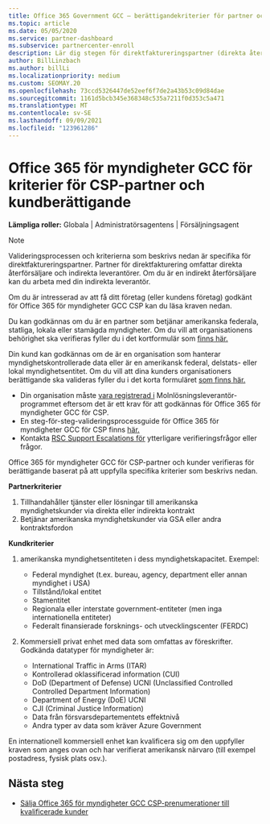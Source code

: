 ```yaml
---
title: Office 365 Government GCC – berättigandekriterier för partner och kunder
ms.topic: article
ms.date: 05/05/2020
ms.service: partner-dashboard
ms.subservice: partnercenter-enroll
description: Lär dig stegen för direktfaktureringspartner (direkta återförsäljare, indirekta leverantörer) för att verifiera partner och kunder för Office 365 för myndigheter GCC för CSP.
author: BillLinzbach
ms.author: billLi
ms.localizationpriority: medium
ms.custom: SEOMAY.20
ms.openlocfilehash: 73ccd5326447de52eef6f7de2a43b53c09d84dae
ms.sourcegitcommit: 1161d5bcb345e368348c535a7211f0d353c5a471
ms.translationtype: MT
ms.contentlocale: sv-SE
ms.lasthandoff: 09/09/2021
ms.locfileid: "123961286"
---
```

# <a name="office-365-government-gcc-for-csp-partner-and-customer-eligibility-criteria"></a>Office 365 för myndigheter GCC för kriterier för CSP-partner och kundberättigande 

**Lämpliga roller:** Globala | Administratörsagentens | Försäljningsagent

>[!NOTE]
>Valideringsprocessen och kriterierna som beskrivs nedan är specifika för direktfaktureringspartner. Partner för direktfakturering omfattar direkta återförsäljare och indirekta leverantörer.  Om du är en indirekt återförsäljare kan du arbeta med din indirekta leverantör.

Om du är intresserad av att få ditt företag (eller kundens företag) godkänt för Office 365 för myndigheter GCC CSP kan du läsa kraven nedan.

Du kan godkännas om du är en partner som betjänar amerikanska federala, statliga, lokala eller stamägda myndigheter. Om du vill att organisationens behörighet ska verifieras fyller du i det kortformulär som [finns här.](https://products.office.com/government/eligibility-validation?ReqType=CSPPartner)

Din kund kan godkännas om de är en organisation som hanterar myndighetskontrollerade data eller är en amerikansk federal, delstats- eller lokal myndighetsentitet. Om du vill att dina kunders organisationers berättigande ska valideras fyller du i det korta formuläret [som finns här.](https://products.office.com/government/eligibility-validation?ReqType=CSPCustomer) 

-   Din organisation måste [vara registrerad i](https://partnercenter.microsoft.com/partner/cloud-solution-provider) Molnlösningsleverantör-programmet eftersom det är ett krav för att godkännas för Office 365 för myndigheter GCC för CSP.
-   En steg-för-steg-valideringsprocessguide för Office 365 för myndigheter GCC för CSP finns [här.](https://go.microsoft.com/fwlink/?linkid=2007323)
-   Kontakta [RSC Support Escalations för](mailto:usgcce@microsoft.com) ytterligare verifieringsfrågor eller frågor.

Office 365 för myndigheter GCC för CSP-partner och kunder verifieras för berättigande baserat på att uppfylla specifika kriterier som beskrivs nedan.

**Partnerkriterier**
1.  Tillhandahåller tjänster eller lösningar till amerikanska myndighetskunder via direkta eller indirekta kontrakt
2.  Betjänar amerikanska myndighetskunder via GSA eller andra kontraktsfordon

**Kundkriterier**
1.  amerikanska myndighetsentiteten i dess myndighetskapacitet. Exempel:
 
    -  Federal myndighet (t.ex. bureau, agency, department eller annan myndighet i USA)
    -   Tillstånd/lokal entitet 
    -   Stamentitet
    -   Regionala eller interstate government-entiteter (men inga internationella entiteter)
    -   Federalt finansierade forsknings- och utvecklingscenter (FERDC)

2.  Kommersiell privat enhet med data som omfattas av föreskrifter. Godkända datatyper för myndigheter är: 
    -   International Traffic in Arms (ITAR)
    -   Kontrollerad oklassificerad information (CUI)
    -   DoD (Department of Defense) UCNI (Unclassified Controlled Controlled Department Information)
    -   Department of Energy (DoE) UCNI
    -   CJI (Criminal Justice Information)
    -   Data från försvarsdepartementets effektnivå
    -   Andra typer av data som kräver Azure Government

En internationell kommersiell enhet kan kvalificera sig om den uppfyller kraven som anges ovan och har verifierat amerikansk närvaro (till exempel postadress, fysisk plats osv.).

## <a name="next-steps"></a>Nästa steg

- [Sälja Office 365 för myndigheter GCC CSP-prenumerationer till kvalificerade kunder](csp-gcc-overview.md)